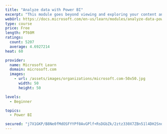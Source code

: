 ```yaml
---
title: "Analyze data with Power BI"
excerpt: "This module goes beyond viewing and exploring your content and explains how to interact with it by working with reports and dashboards to uncover and share new business insights."
webUrl: https://docs.microsoft.com/en-us/learn/modules/analyze-data-power-bi/
type: course
price: Free
length: PT60M
ratings:
  count: 5207
  average: 4.6927214
heat: 60

provider:
  name: Microsoft Learn
  domain: microsoft.com
  images:
    - url: /assets/images/organizations/microsoft.com-50x50.jpg
      width: 50
      height: 50

levels:
  - Beginner

topics:
  - Power BI

secured: "j7X1GKP/B8Ne0fMdOSFYYPf0AvGPlf+RsDGbZk/2ztz330X7ZBn51l4DH2Snd949V5pvJ1V1cuxwPKQEZvFADoBbDTZGZTSE4XMLsMJjBeKxNcgJ6oEoh6EMI2SOov+uEogVoGLezKEKVjt4BREYOMtUUFT/rBh3TmIWEkEfv3pVTy7fah8skJjUNV14UOd60BiFrm60HuD29BxjFe7SNu2kGUQsdlBUWpqTn+5BMS7IJOcpiUlh7b+dv9Vg5I3S6nV1cPJKoT+N/sivwzCBZGKIyDfewAp4TEvHasZqfGQ2I5gw9NqRfJpwzP+fLiuy+gUSKmBkU7tSPwA6T3E7402zYDNWTZ7MygcDVlGbh1oKvB3PD58mY1IY7J3K3k7A6qKYQ1bimoUXTZB21KEXXKByti7IoBgOlO7hha0aUO8=;j677T1UHwWxqTDwDKpVO2w=="
---
```


